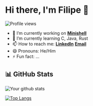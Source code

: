 # Hi there, I'm Filipe 👋

![Profile views](https://gpvc.arturio.dev/CanIBeFii)

- 🔭 I’m currently working on **[Minishell]**
- 🌱 I’m currently learning C, Java, Rust
- 📫 How to reach me: **[Linkedln]**    **[Email]**
- 😄 Pronouns: He/Him
- ⚡ Fun fact: ...

## 📊 GitHub Stats

![Your github stats](https://github-readme-stats.vercel.app/api?username=CanIBeFii&show_icons=true&theme=github_dark)

[![Top Langs](https://github-readme-stats.vercel.app/api/top-langs/?username=CanIBeFii&theme=github_dark&layout=compact)](https://github.com/anuraghazra/github-readme-stats)

[Minishell]:https://github.com/micas2002/minishell
[Linkedln]:https://www.linkedin.com/in/filipe-vidal-mendes-ba982323a/
[Email]:filipe250502@gmail.com
